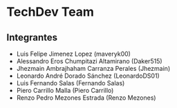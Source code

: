 # TechDev Team #
## Integrantes ##

* Luis Felipe Jimenez Lopez (maveryk00)
* Alessandro Eros Chumpitazi Altamirano (Daker515)
* Jhezmain Ambrajhaham Carranza Perales (Jhezmain)
* Leonardo André Dorado Sánchez (LeonardoDS01)
* Luis Fernando Salas (Fernando Salas)
* Piero Carrillo Malla (Piero Carrillo)
* Renzo Pedro Mezones Estrada (Renzo Mezones)
